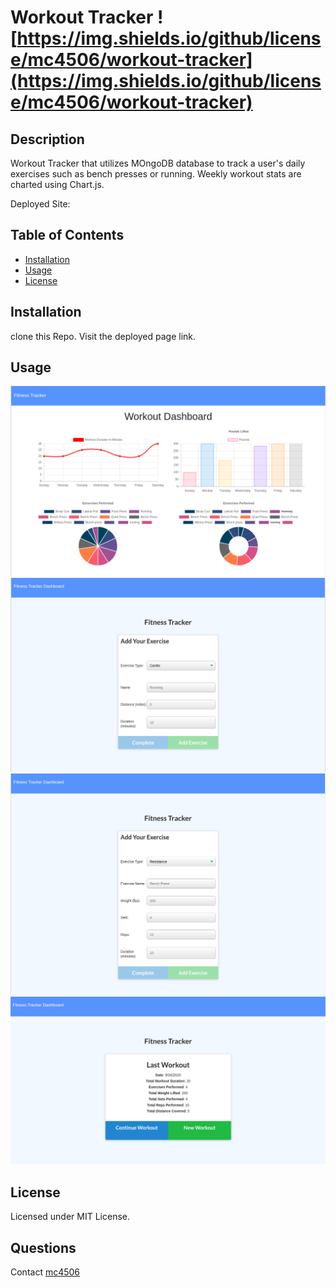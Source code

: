 # Workout Tracker ![https://img.shields.io/github/license/mc4506/workout-tracker](https://img.shields.io/github/license/mc4506/workout-tracker)

## Description

Workout Tracker that utilizes MOngoDB database to track a user's daily exercises such as bench presses or running. Weekly workout stats are charted using Chart.js. 

Deployed Site: 

## Table of Contents

* [Installation](#installation)
* [Usage](#usage)
* [License](#license)

## Installation

clone this Repo. Visit the deployed page link.

## Usage

![Dashboard](./public/dashboard.png)
![Cardio](./public/cardio.png)
![Resistance](./public/resistance.png)
![Last Workout](./public/last-workout.png)

## License

Licensed under MIT License.

## Questions

Contact [mc4506](mailto:mike4506@gmail.com)
